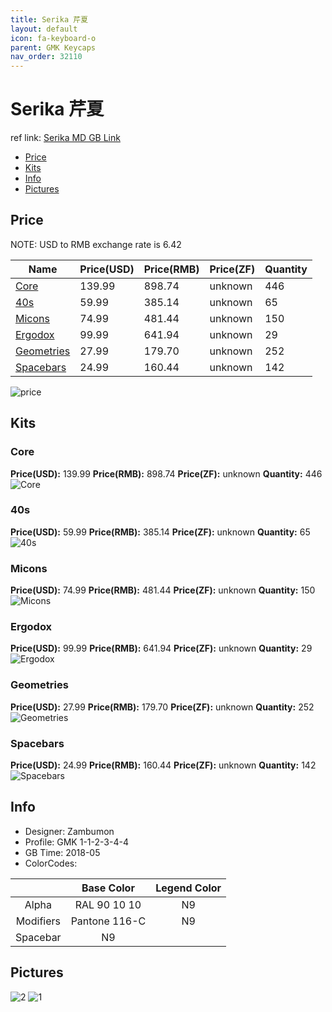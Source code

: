 ```yaml
---
title: Serika 芹夏
layout: default
icon: fa-keyboard-o
parent: GMK Keycaps
nav_order: 32110
---
```


# Serika 芹夏

ref link: [Serika MD GB Link](https://www.massdrop.com/buy/massdrop-x-zambumon-gmk-serika-custom-keycap-set)

* [Price](#price)
* [Kits](#kits)
* [Info](#info)
* [Pictures](#pictures)


## Price  
NOTE: USD to RMB exchange rate is 6.42

| Name          | Price(USD)    |  Price(RMB) |  Price(ZF) | Quantity |
| ------------- | ------------- |  ---------- |  --------- | -------- |
|[Core](#core)|139.99|898.74|unknown|446|
|[40s](#40s)|59.99|385.14|unknown|65|
|[Micons](#micons)|74.99|481.44|unknown|150|
|[Ergodox](#ergodox)|99.99|641.94|unknown|29|
|[Geometries](#geometries)|27.99|179.70|unknown|252|
|[Spacebars](#spacebars)|24.99|160.44|unknown|142|

<img src="{{ 'assets/images/gmk-keycaps/serika/price.jpg' | relative_url }}" alt="price" class="image featured">


## Kits
### Core
**Price(USD):** 139.99    **Price(RMB):** 898.74    **Price(ZF):** unknown    **Quantity:** 446  
<img src="{{ 'assets/images/gmk-keycaps/serika/kits_pics/core.jpg' | relative_url }}" alt="Core" class="image featured">

### 40s
**Price(USD):** 59.99    **Price(RMB):** 385.14    **Price(ZF):** unknown    **Quantity:** 65  
<img src="{{ 'assets/images/gmk-keycaps/serika/kits_pics/40s.jpg' | relative_url }}" alt="40s" class="image featured">

### Micons
**Price(USD):** 74.99    **Price(RMB):** 481.44    **Price(ZF):** unknown    **Quantity:** 150  
<img src="{{ 'assets/images/gmk-keycaps/serika/kits_pics/micons.jpg' | relative_url }}" alt="Micons" class="image featured">

### Ergodox
**Price(USD):** 99.99    **Price(RMB):** 641.94    **Price(ZF):** unknown    **Quantity:** 29  
<img src="{{ 'assets/images/gmk-keycaps/serika/kits_pics/ergodox.jpg' | relative_url }}" alt="Ergodox" class="image featured">

### Geometries
**Price(USD):** 27.99    **Price(RMB):** 179.70    **Price(ZF):** unknown    **Quantity:** 252  
<img src="{{ 'assets/images/gmk-keycaps/serika/kits_pics/geometries.jpg' | relative_url }}" alt="Geometries" class="image featured">

### Spacebars
**Price(USD):** 24.99    **Price(RMB):** 160.44    **Price(ZF):** unknown    **Quantity:** 142  
<img src="{{ 'assets/images/gmk-keycaps/serika/kits_pics/spacebars.jpg' | relative_url }}" alt="Spacebars" class="image featured">


## Info
* Designer: Zambumon
* Profile: GMK 1-1-2-3-4-4
* GB Time: 2018-05
* ColorCodes: 

| |Base Color     | Legend Color
| :-------------: | :-------------: | :------------:
|Alpha|RAL 90 10 10|N9
|Modifiers|Pantone 116-C|N9
|Spacebar|N9|


## Pictures
<img src="{{ 'assets/images/gmk-keycaps/serika/rendering_pics/2.jpg' | relative_url }}" alt="2" class="image featured">
<img src="{{ 'assets/images/gmk-keycaps/serika/rendering_pics/1.jpg' | relative_url }}" alt="1" class="image featured">
